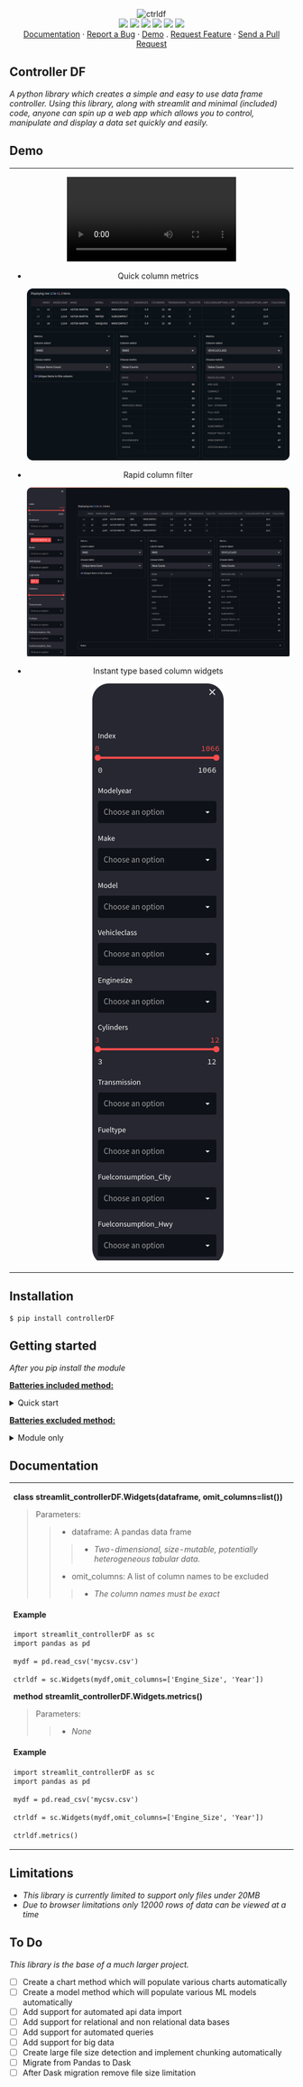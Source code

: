 <p align="center">
  <img src="https://i.imgur.com/4TfRxmI.png" alt="ctrldf"></img>
  <br/>
  <a href="https://www.python.org/"><img src="https://img.shields.io/badge/python-3670A0?style=plastic&logo=python&logoColor=ffdd54"></img></a>
  <a href="https://streamlit.io/"><img src="https://img.shields.io/badge/-Streamlit-61DAFB?style=plastic&logo=streamlit"></img></a>
  <a href="https://matplotlib.org/"><img src="https://img.shields.io/badge/Matplotlib-%23ffffff.svg?style=plastic&logo=matplotlib&logoColor=black"></img></a>
  <a href="https://numpy.org/doc/stable/index.html"><img src="https://img.shields.io/badge/numpy-%23013243.svg?style=plastic&logo=numpy&logoColor=white"></img></a>
  <a href="https://pandas.pydata.org/docs/index.html"><img src="https://img.shields.io/badge/pandas-%23150458.svg?style=plastic&logo=pandas&logoColor=white"></img></a>
  <a href="http://opensource.org/licenses/MIT"><img src="https://img.shields.io/badge/License-MIT-yellow.svg?style=plastic"></img></a>
  </a>

  
  <br/>
  <a href="#Documentation">Documentation</a> ·
  <a href="https://github.com/joshjetson/SCDF/issues">Report a Bug</a> ·
  <a href="#Demo">Demo</a> .
  <a href="https://github.com/joshjetson/SCDF/issues">Request Feature</a> ·
  <a href="https://github.com/joshjetson/SCDF/pulls">Send a Pull Request</a>

</p>

## Controller DF

[]()

<i>A python library which creates a simple and easy to use data frame controller.
Using this library, along with streamlit and minimal (*included*) code, anyone can spin up a web app which allows you to control, manipulate and display a data set quickly and easily.
</i>

## Demo

<table>
<tr>
<td>
<center>

<video><source src="/pics/ctrldf1.mp4"></video>

- Quick column metrics

  <img src="/pics/ex1.gif"></img>

- Rapid column filter

  <img src="/pics/ex3.png"></img>

- Instant type based column widgets

  <img src="/pics/ex2.png"></img>
</center>

</table>
</tr>
</td>

## Installation

```
$ pip install controllerDF
```

## Getting started

<i>After you pip install the module</i>

<ins>

**Batteries included method:**

</ins>

<details><summary>Quick start</summary>

>
> - `Copy the included test_code.py`
> - `Rename the file to your projects name`
> ~~~
> $ streamlit run your_project.py 
> ~~~
> - `Drag and drop csv file`
> - `Enjoy!`

</details>

<ins>

**Batteries excluded method:**

</ins>

<details><summary>Module only</summary>

> ~~~
> import streamlit_controllerDF as sc
> ~~~
> - `see documentation for usage`


</details>

## Documentation

<table>
<tr>
<td>

**class streamlit_controllerDF.Widgets(dataframe, omit_columns=list())**


> Parameters:
>> - dataframe: A pandas data frame
>>> - *Two-dimensional, size-mutable, potentially heterogeneous tabular data.*
>> - omit_columns: A list of column names to be excluded
>>> - *The column names must be exact*

#### Example
```
import streamlit_controllerDF as sc
import pandas as pd

mydf = pd.read_csv('mycsv.csv')

ctrldf = sc.Widgets(mydf,omit_columns=['Engine_Size', 'Year'])
```

**method streamlit_controllerDF.Widgets.metrics()**

> Parameters:
>> - *None*

#### Example
```
import streamlit_controllerDF as sc
import pandas as pd

mydf = pd.read_csv('mycsv.csv')

ctrldf = sc.Widgets(mydf,omit_columns=['Engine_Size', 'Year'])

ctrldf.metrics()
```

</table>
</tr>
</td>

## Limitations
- *This library is currently limited to support only files under 20MB*
- *Due to browser limitations only 12000 rows of data can be viewed at a time*

## To Do
*This library is the base of a much larger project.*
- [ ] Create a chart method which will populate various charts automatically
- [ ] Create a model method which will populate various ML models automatically
- [ ] Add support for automated api data import
- [ ] Add support for relational and non relational data bases
- [ ] Add support for automated queries
- [ ] Add support for big data
- [ ] Create large file size detection and implement chunking automatically
- [ ] Migrate from Pandas to Dask
- [ ] After Dask migration remove file size limitation
